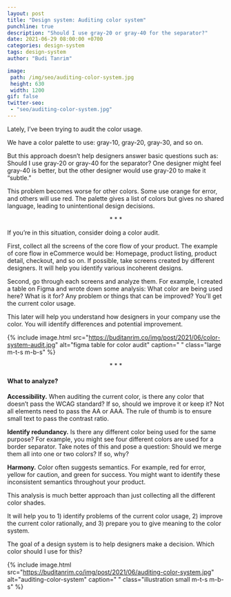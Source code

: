 ```yaml
---
layout: post
title: "Design system: Auditing color system"
punchline: true
description: "Should I use gray-20 or gray-40 for the separator?"
date: 2021-06-29 08:00:00 +0700
categories: design-system
tags: design-system
author: "Budi Tanrim"

image:
 path: /img/seo/auditing-color-system.jpg
 height: 630
 width: 1200
gif: false
twitter-seo: 
 - "seo/auditing-color-system.jpg"
---
```


Lately, I’ve been trying to audit the color usage.

We have a color palette to use: gray-10, gray-20, gray-30, and so on. 

But this approach doesn’t help designers answer basic questions such as: Should I use gray-20 or gray-40 for the separator? One designer might feel gray-40 is better, but the other designer would use gray-20 to make it “subtle.”

This problem becomes worse for other colors. Some use orange for error, and others will use red. The palette gives a list of colors but gives no shared language, leading to unintentional design decisions.

<center class="m-b-s m-t-s">* * *</center>

If you’re in this situation, consider doing a color audit. 

First, collect all the screens of the core flow of your product. The example of core flow in eCommerce would be: Homepage, product listing, product detail, checkout, and so on. If possible, take screens created by different designers. It will help you identify various incoherent designs.

Second, go through each screens and analyze them. For example, I created a table on Figma and wrote down some analysis: What color are being used here? What is it for? Any problem or things that can be improved? You'll get the current color usage. 

This later will help you understand how designers in your company use the color. You will identify differences and potential improvement.

{% include image.html 
src="https://buditanrim.co/img/post/2021/06/color-system-audit.jpg" 
alt="figma table for color audit" 
caption=" "
class="large m-t-s m-b-s" %}

<center class="m-b-s m-t-s">* * *</center>

#### What to analyze?

**Accessibility.** When auditing the current color, is there any color that doesn’t pass the WCAG standard? If so, should we improve it or keep it? Not all elements need to pass the AA or AAA. The rule of thumb is to ensure small text to pass the contrast ratio.

**Identify redundancy.** Is there any different color being used for the same purpose? For example, you might see four different colors are used for a border separator. Take notes of this and pose a question: Should we merge them all into one or two colors? If so, why?

**Harmony.** Color often suggests semantics. For example, red for error, yellow for caution, and green for success. You might want to identify these inconsistent semantics throughout your product.

This analysis is much better approach than just collecting all the different color shades.

It will help you to 1) identify problems of the current color usage, 2) improve the current color rationally, and 3) prepare you to give meaning to the color system.

The goal of a design system is to help designers make a decision. Which color should I use for this?



{% include image.html 
src="https://buditanrim.co/img/post/2021/06/auditing-color-system.jpg" 
alt="auditing-color-system" 
caption=" "
class="illustration small m-t-s m-b-s" %}